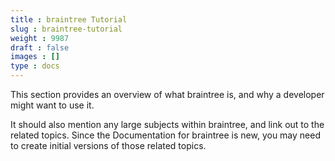 ```yaml
---
title : braintree Tutorial
slug : braintree-tutorial
weight : 9987
draft : false
images : []
type : docs
---
```


This section provides an overview of what braintree is, and why a developer might want to use it.

It should also mention any large subjects within braintree, and link out to the related topics.  Since the Documentation for braintree is new, you may need to create initial versions of those related topics.

